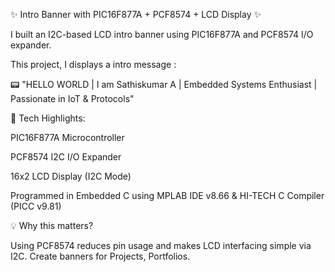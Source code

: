 ✨ Intro Banner with PIC16F877A + PCF8574 + LCD Display ✨



I built an I2C-based LCD intro banner using PIC16F877A and PCF8574 I/O expander.

This project, I displays a intro message :

📟 "HELLO WORLD | I am Sathiskumar A | Embedded Systems Enthusiast | Passionate in IoT & Protocols"



🔧 Tech Highlights:



PIC16F877A Microcontroller



PCF8574 I2C I/O Expander



16x2 LCD Display (I2C Mode)



Programmed in Embedded C using MPLAB IDE v8.66 & HI-TECH C Compiler (PICC v9.81)





💡 Why this matters?

Using PCF8574 reduces pin usage and makes LCD interfacing simple via I2C. Create banners for Projects, Portfolios.
